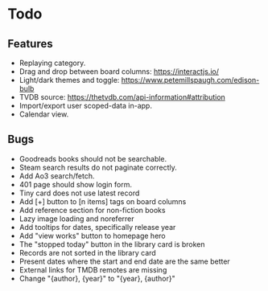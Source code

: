 Todo
====

Features
--------

- Replaying category.
- Drag and drop between board columns: https://interactjs.io/
- Light/dark themes and toggle: https://www.petemillspaugh.com/edison-bulb
- TVDB source: https://thetvdb.com/api-information#attribution
- Import/export user scoped-data in-app.
- Calendar view.

Bugs
----

* Goodreads books should not be searchable.
* Steam search results do not paginate correctly.
* Add Ao3 search/fetch.
* 401 page should show login form.
* Tiny card does not use latest record
* Add [+] button to [n items] tags on board columns
* Add reference section for non-fiction books
* Lazy image loading and noreferrer
* Add tooltips for dates, specifically release year
* Add "view works" button to homepage hero
* The "stopped today" button in the library card is broken
* Records are not sorted in the library card
* Present dates where the start and end date are the same better
* External links for TMDB remotes are missing
* Change "{author}, {year}" to "{year}, {author}"
